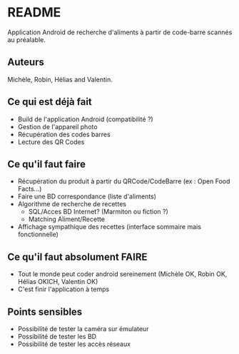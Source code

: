 # README #

Application Android de recherche d'aliments à partir de code-barre scannés au préalable.

## Auteurs
Michèle, Robin, Hélias and Valentin.

## Ce qui est déjà fait
- Build de l'application Android (compatibilité ?)
- Gestion de l'appareil photo
- Récupération des codes barres
- Lecture des QR Codes

## Ce qu'il faut faire

* Récupération du produit à partir du QRCode/CodeBarre (ex : Open Food Facts...)
* Faire une BD correspondance (liste d'aliments)
* Algorithme de recherche de recettes
   - SQL/Acces BD Internet? (Marmiton ou fiction ?)
   - Matching Aliment/Recette
* Affichage sympathique des recettes (interface sommaire mais fonctionnelle)

## Ce qu'il faut absolument FAIRE

* Tout le monde peut coder android sereinement (Michèle OK, Robin OK, Hélias OKICH, Valentin OK)
* C'est finir l'application à temps

## Points sensibles

* Possibilité de tester la caméra sur émulateur
* Possibilité de tester les BD
* Possibilité de tester les accès réseaux

